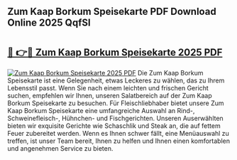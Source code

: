 ## Zum Kaap Borkum Speisekarte PDF Download Online 2025 QqfSl

# <h2><a href="http://gcc07au.nevu.top/?p=Zum+Kaap+Borkum+Speisekarte">🔗 👉🔴 Zum Kaap Borkum Speisekarte 2025 PDF</a></h2>

[![Zum Kaap Borkum Speisekarte 2025 PDF](https://i.imgur.com/dBaPXMq.png)](http://gcc07au.nevu.top/?p=Zum+Kaap+Borkum+Speisekarte)
Die Zum Kaap Borkum Speisekarte ist eine Gelegenheit, etwas Leckeres zu wählen, das zu Ihrem Lebensstil passt. Wenn Sie nach einem leichten und frischen Gericht suchen, empfehlen wir Ihnen, unseren Salatbereich auf der Zum Kaap Borkum Speisekarte zu besuchen. Für Fleischliebhaber bietet unsere Zum Kaap Borkum Speisekarte eine umfangreiche Auswahl an Rind-, Schweinefleisch-, Hühnchen- und Fischgerichten. Unseren Auserwählten bieten wir exquisite Gerichte wie Schaschlik und Steak an, die auf fettem Feuer zubereitet werden. Wenn es Ihnen schwer fällt, eine Menüauswahl zu treffen, ist unser Team bereit, Ihnen zu helfen und Ihnen einen komfortablen und angenehmen Service zu bieten.
